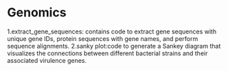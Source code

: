 # Genomics
1.extract_gene_sequences: contains code to extract gene sequences with unique gene IDs, protein sequences with gene names, and perform sequence alignments.
2.sanky plot:code to generate a Sankey diagram that visualizes the connections between different bacterial strains and their associated virulence genes.
